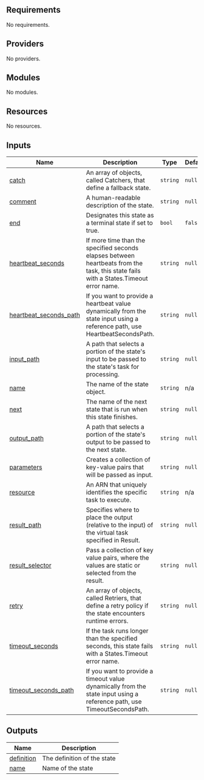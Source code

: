 <!-- BEGIN_TF_DOCS -->
## Requirements

No requirements.

## Providers

No providers.

## Modules

No modules.

## Resources

No resources.

## Inputs

| Name | Description | Type | Default | Required |
|------|-------------|------|---------|:--------:|
| <a name="input_catch"></a> [catch](#input\_catch) | An array of objects, called Catchers, that define a fallback state. | `string` | `null` | no |
| <a name="input_comment"></a> [comment](#input\_comment) | A human-readable description of the state. | `string` | `null` | no |
| <a name="input_end"></a> [end](#input\_end) | Designates this state as a terminal state if set to true. | `bool` | `false` | no |
| <a name="input_heartbeat_seconds"></a> [heartbeat\_seconds](#input\_heartbeat\_seconds) | If more time than the specified seconds elapses between heartbeats from the task, this state fails with a States.Timeout error name. | `string` | `null` | no |
| <a name="input_heartbeat_seconds_path"></a> [heartbeat\_seconds\_path](#input\_heartbeat\_seconds\_path) | If you want to provide a heartbeat value dynamically from the state input using a reference path, use HeartbeatSecondsPath. | `string` | `null` | no |
| <a name="input_input_path"></a> [input\_path](#input\_input\_path) | A path that selects a portion of the state's input to be passed to the state's task for processing. | `string` | `null` | no |
| <a name="input_name"></a> [name](#input\_name) | The name of the state object. | `string` | n/a | yes |
| <a name="input_next"></a> [next](#input\_next) | The name of the next state that is run when this state finishes. | `string` | `null` | no |
| <a name="input_output_path"></a> [output\_path](#input\_output\_path) | A path that selects a portion of the state's output to be passed to the next state. | `string` | `null` | no |
| <a name="input_parameters"></a> [parameters](#input\_parameters) | Creates a collection of key-value pairs that will be passed as input. | `string` | `null` | no |
| <a name="input_resource"></a> [resource](#input\_resource) | An ARN that uniquely identifies the specific task to execute. | `string` | n/a | yes |
| <a name="input_result_path"></a> [result\_path](#input\_result\_path) | Specifies where to place the output (relative to the input) of the virtual task specified in Result. | `string` | `null` | no |
| <a name="input_result_selector"></a> [result\_selector](#input\_result\_selector) | Pass a collection of key value pairs, where the values are static or selected from the result. | `string` | `null` | no |
| <a name="input_retry"></a> [retry](#input\_retry) | An array of objects, called Retriers, that define a retry policy if the state encounters runtime errors. | `string` | `null` | no |
| <a name="input_timeout_seconds"></a> [timeout\_seconds](#input\_timeout\_seconds) | If the task runs longer than the specified seconds, this state fails with a States.Timeout error name. | `string` | `null` | no |
| <a name="input_timeout_seconds_path"></a> [timeout\_seconds\_path](#input\_timeout\_seconds\_path) | If you want to provide a timeout value dynamically from the state input using a reference path, use TimeoutSecondsPath. | `string` | `null` | no |

## Outputs

| Name | Description |
|------|-------------|
| <a name="output_definition"></a> [definition](#output\_definition) | The definition of the state |
| <a name="output_name"></a> [name](#output\_name) | Name of the state |
<!-- END_TF_DOCS -->
